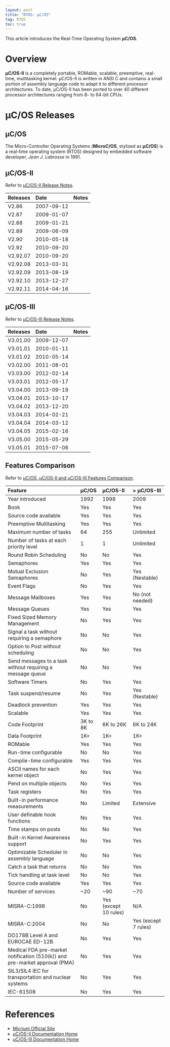 ```yaml
---
layout: post
title: "RTOS: µC/OS"
tag: RTOS
toc: true
---
```


This article introduces the Real-Time Operating System **µC/OS**.

<!--more-->

# Overview

**µC/OS-II** is a completely portable, ROMable, scalable, preemptive, real-time, multitasking kernel. µC/OS-II is written in ANSI C and contains a small portion of assembly language code to adapt it to different processor architectures. To date, µC/OS-II has been ported to over 40 different processor architectures ranging from 8- to 64-bit CPUs.

# µC/OS Releases

## µC/OS

The Micro-Controller Operating Systems (**MicroC/OS**, stylized as **µC/OS**) is a real-time operating system (RTOS) designed by embedded software developer, *Jean J. Labrosse* in 1991.

## µC/OS-II

Refer to [µC/OS-II Release Notes](https://doc.micrium.com/pages/viewpage.action?pageId=12851586).

| Releases |    Date    | Notes |
| :------- | :--------- | :---- |
| V2.86    | 2007-09-12 |       |
| V2.87    | 2009-01-07 |       |
| V2.88    | 2009-01-21 |       |
| V2.89    | 2009-06-09 |       |
| V2.90    | 2010-05-18 |       |
| V2.92    | 2010-09-20 |       |
| V2.92.07 | 2010-09-20 |       |
| V2.92.08 | 2013-03-31 |       |
| V2.92.09 | 2013-08-19 |       |
| V2.92.10 | 2013-12-27 |       |
| V2.92.11 | 2014-04-16 |       |

<p/>

## µC/OS-III

Refer to [µC/OS-III Release Notes](https://doc.micrium.com/pages/viewpage.action?pageId=12851580).

| Releases |    Date    | Notes |
| :------- | :--------- | :---- |
| V3.01.00 | 2009-12-07 |       |
| V3.01.01 | 2010-01-11 |       |
| V3.01.02 | 2010-05-14 |       |
| V3.02.00 | 2011-08-01 |       |
| V3.03.00 | 2012-02-14 |       |
| V3.03.01 | 2012-05-17 |       |
| V3.04.00 | 2013-09-19 |       |
| V3.04.01 | 2013-10-17 |       |
| V3.04.02 | 2013-12-20 |       |
| V3.04.03 | 2014-02-21 |       |
| V3.04.04 | 2014-03-12 |       |
| V3.04.05 | 2015-02-16 |       |
| V3.05.00 | 2015-05-29 |       |
| V3.05.01 | 2015-07-06 |       |

<p/>

## Features Comparison

Refer to [µC/OS, µC/OS-II and µC/OS-III Features Comparison](https://doc.micrium.com/display/osiiidoc/uC-OS+uC-OS-II+and+uC-OS-III+Features+Comparison).

| Feature | µC/OS | µC/OS-II | > µC/OS-III |
| :------ | :---- | :------- | :---------- |
| Year introduced | 1992 | 1998 | 2009 |
| Book | Yes | Yes | Yes |
| Source code available | Yes | Yes | Yes |
| Preemptive Multitasking | Yes | Yes | Yes |
| Maximum number of tasks | 64 | 255 | Unlimited |
| Number of tasks at each priority level | 1 | 1 | Unlimited |
| Round Robin Scheduling | No | No | Yes |
| Semaphores | Yes | Yes | Yes |
| Mutual Exclusion Semaphores | No | Yes | Yes (Nestable) |
| Event Flags | No | Yes | Yes |
| Message Mailboxes | Yes | Yes | No (not needed) |
| Message Queues | Yes | Yes | Yes |
| Fixed Sized Memory Management | No | Yes | Yes |
| Signal a task without requiring a semaphore | No | No | Yes |
| Option to Post without scheduling | No | No | Yes |
| Send messages to a task without requiring a message queue | No | No | Yes |
| Software Timers | No | Yes | Yes |
| Task suspend/resume | No | Yes | Yes (Nestable) |
| Deadlock prevention | Yes | Yes | Yes |
| Scalable | Yes | Yes | Yes |
| Code Footprint | 3K to 8K | 6K to 26K | 6K to 24K |
| Data Footprint | 1K+ | 1K+ | 1K+ |
| ROMable | Yes | Yes | Yes |
| Run-time configurable | No | No | Yes |
| Compile-time configurable | Yes | Yes | Yes |
| ASCII names for each kernel object | No | Yes | Yes |
| Pend on multiple objects | No | Yes | Yes |
| Task registers | No | Yes | Yes |
| Built-in performance measurements | No | Limited | Extensive |
| User definable hook functions | No | Yes | Yes |
| Time stamps on posts | No | No | Yes |
| Built-in Kernel Awareness support | No | Yes | Yes |
| Optimizable Scheduler in assembly language | No | No | Yes |
| Catch a task that returns | No | No | Yes |
| Tick handling at task level | No | No | Yes |
| Source code available | Yes | Yes | Yes |
| Number of services | ~20 | ~90 | ~70 |
| MISRA-C:1998 | No | Yes (except 10 rules) | N/A |
| MISRA-C:2004 | No | No | Yes (except 7 rules) |
| DO178B Level A and EUROCAE ED-12B | No | Yes | Yes |
| Medical FDA pre-market notification (510(k)) and pre-market approval (PMA) | No | Yes | Yes |
| SIL3/SIL4 IEC for transportation and nuclear systems | No | Yes | Yes |
| IEC-61508 | No | Yes | Yes |

<p/>

# References

* [Micrium Official Site](https://www.micrium.com)
* [µC/OS-II Documentation Home](https://doc.micrium.com/display/osiidoc/home)
* [µC/OS-III Documentation Home](https://doc.micrium.com/display/osiiidoc/uC-OS-III+Documentation+Home)
